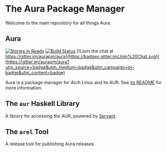 The Aura Package Manager
========================

Welcome to the main repository for all things Aura.

Aura
----

[![Stories in Ready](https://badge.waffle.io/aurapm/aura.png?label=ready&title=Ready)](https://waffle.io/aurapm/aura)
[![Build Status](https://travis-ci.org/aurapm/aura.svg?branch=master)](https://travis-ci.org/aurapm/aura)
[![Join the chat at https://gitter.im/aurapm/aura](https://badges.gitter.im/Join%20Chat.svg)](https://gitter.im/aurapm/aura?utm_source=badge&utm_medium=badge&utm_campaign=pr-badge&utm_content=badge)

Aura is a package manager for Arch Linux and its AUR.
See [its README](/aura/README.md) for more information.

The `aur` Haskell Library
-------------------------

A library for accessing the AUR, powered by
[Servant](http://haskell-servant.readthedocs.org/en/stable/).

The `arel` Tool
---------------

A release tool for publishing Aura releases.
